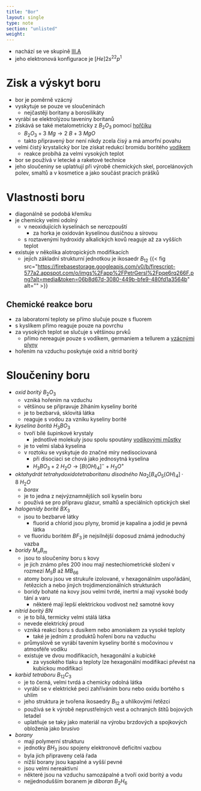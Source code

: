 ```yaml
---
title: "Bor"
layout: single
type: note
section: "unlisted"
weight: 
---
```

- nachází se ve skupině [III.A](/notes/research/chemistry/inorganic-chemistry/periodic-table/triels)
- jeho elektronová konfigurace je $[He]2s^22p^1$
# Zisk a výskyt boru
- bor je poměrně vzácný
- vyskytuje se pouze ve sloučeninách
    - nejčastěji boritany a borosilikáty
- vyrábí se elektrolýzou taveniny boritanů
- získává se také metalometricky z $B_2O_3$ pomocí [hořčíku](/notes/research/chemistry/inorganic-chemistry/periodic-table/magnesium)
    - $B_2O_3+3\ Mg\longrightarrow{2\ B+3\ MgO}$
    - takto připravený bor není nikdy zcela čisý a má amorfní povahu
- velmi čistý krystalický bor lze získat redukcí bromidu boritého [vodíkem](/notes/research/chemistry/inorganic-chemistry/periodic-table/hydrogen)
    - reakce probíhá za velmi vysokých teplot
- bor se používá v letecké a raketové technice
- jeho sloučeniny se uplatńují při výrobě chemických skel, porcelánových polev, smaltů a v kosmetice a jako součást pracích prášků
# Vlastnosti boru
- diagonálně se podobá křemíku
- je chemicky velmi odolný
    - v neoxidujících kyselinách se nerozpouští
        - za horka je oxidován kyselinou dusičnou a sírovou
    - s roztavenými hydroxidy alkalických kovů reaguje až za vyšších teplot
- existuje v několika alotropických modifikacích
    - jejich základní strukturní jednotkou je ikosaedr $B_{12}$
        {{< fig src="https://firebasestorage.googleapis.com/v0/b/firescript-577a2.appspot.com/o/imgs%2Fapp%2FPetrGersl%2Fpqe6rq266F.png?alt=media&token=06b8d67d-3080-449b-bfe9-480fd1a3564b" alt="" >}}
## Chemické reakce boru
- za laboratorní teploty se přímo slučuje pouze s fluorem
- s kyslíkem přímo reaguje pouze na povrchu
- za vysokých teplot se slučuje s většinou prvků
    - přímo nereaguje pouze s vodíkem, germaniem a tellurem a [vzácnými plyny](/notes/research/chemistry/inorganic-chemistry/periodic-table/noble-gases)
- hořením na vzduchu poskytuje oxid a nitrid boritý
# Sloučeniny boru
- _oxid boritý_ $B_2O_3$
    - vzniká hořením na vzduchu
    - většinou se připravuje žíháním kyseliny borité
    - je to bezbarvá, sklovitá látka
    - reaguje s vodou za vzniku kyseliny borité
- _kyselina boritá_ $H_3BO_3$
    - tvoří bílé šupinkové krystaly
        - jednotlivé molekuly jsou spolu spoutány [vodíkovými můstky](/notes/research/chemistry/general-chemistry/chemical-bonds/hydrogen-bonding)
    - je to velmi slabá kyselina
    - v roztoku se vyskytuje do značné míry nedisociovaná
        - při disociaci se chová jako jednosytná kyselina
        - $H_3BO_3+2\ H_2O\longrightarrow{[B(OH)_4]^-+H_3O^+}$
- _oktahydrát tetrahydoxidotetraboritanu disodného_ $Na_2[B_4O_5(OH)_4]\cdot{8\ H_2O}$
    - _borax_
    - je to jedna z nejvýznamnějších solí kyselin boru
    - používá se pro přípravu glazur, smaltů a speciálních optických skel
- _halogenidy borité_  $BX_3$
    - jsou to bezbarvé látky
        - fluorid a chlorid jsou plyny, bromid je kapalina a jodid je pevná látka
    - ve fluoridu boritém $BF_3$ je nejsilnější doposud známá jednoduchý vazba
- _boridy_ $M_nB_m$
    - jsou to sloučeniny boru s kovy
    - je jich známo přes 200
inou mají nestechiometrické složení v rozmezí $M_5B$ až $MB_{66}$
    - atomy boru jsou ve strukuře izolované, v hexagonálním uspořádání, řetězcích a nebo jiných trojdimenzionálních strukturách
    - boridy bohaté na kovy jsou velmi tvrdé, inertní a mají vysoké body tání a varu
        - některé mají lepší elektrickou vodivost než samotné kovy
- _nitrid boritý_ $BN$
    - je to bílá, termicky velmi stálá látka
    - nevede elektrický proud
    - vzniká reakcí boru s dusíkem nebo amoniakem za vysoké teploty
        - také je jedním z produktů hoření boru na vzduchu
    - průmyslově se vyrábí tavením kyseliny borité s močovinou v atmosféře vodíku
    - existuje ve dvou modifikacích, hexagonální a kubické
        - za vysokého tlaku a teploty lze hexagonální modifikaci převést na kubickou modifikaci
- _karbid tetraboru_ $B_{12}C_3$
    - je to černá, velmi tvrdá a chemicky odolná látka
    - vyrábí se v elektrické peci zahříváním boru nebo oxidu bortého s uhlím
    - jeho struktura je tvořena ikosaedry $B_{12}$ a uhlíkovými řetězci
    - používá se k výrobě neprustřelných vest a ochraných štítů bojových letadel
    - uplatňuje se taky jako materiál na výrobu brzdových a spojkových obloženía jako brusivo
- _borany_
    - mají polymerní strukturu
    - jednotky $BH_3$ jsou spojeny elektronově deficitní vazbou 
    - byla jich připraveny celá řada
    - nižší borany jsou kapalné a vyšší pevné
    - jsou velmi nereaktivní
    - některé jsou na vzduchu samozápalné a tvoří oxid boritý a vodu
    - nejjednodušším boranem je _diboran_ $B_2H_6$